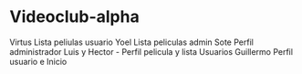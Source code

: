 # Videoclub-alpha

Virtus Lista peliulas usuario
Yoel Lista peliculas admin
Sote Perfil administrador
Luis y Hector - Perfil pelicula y lista Usuarios
Guillermo Perfil usuario e Inicio
